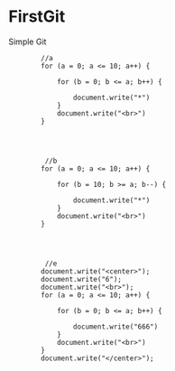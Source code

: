 # FirstGit
Simple Git

            //a
            for (a = 0; a <= 10; a++) {

                for (b = 0; b <= a; b++) {

                    document.write("*")
                }
                document.write("<br>")
            }
            
            
            
            
             //b
            for (a = 0; a <= 10; a++) {

                for (b = 10; b >= a; b--) {

                    document.write("*")
                }
                document.write("<br>")
            }
            
            
            
            
             //e
            document.write("<center>");
            document.write("6");
            document.write("<br>");
            for (a = 0; a <= 10; a++) {

                for (b = 0; b <= a; b++) {

                    document.write("666")
                }
                document.write("<br>")
            }
            document.write("</center>");
